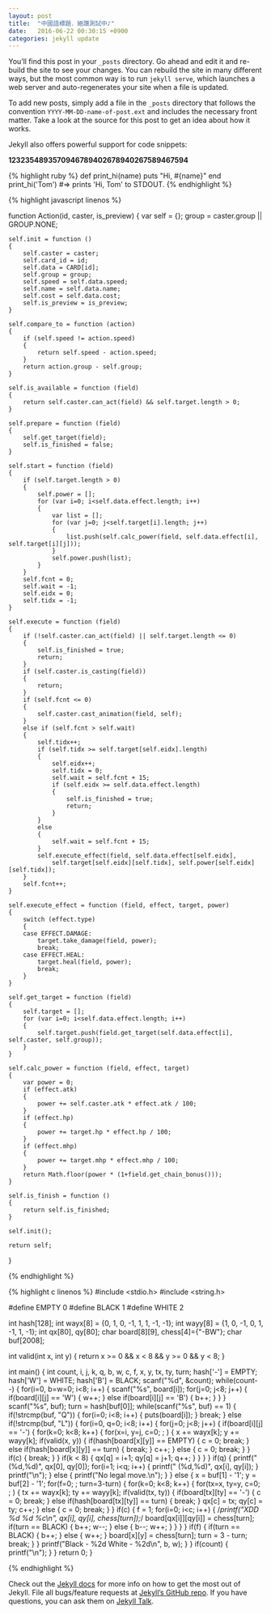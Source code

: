 ```yaml
---
layout: post
title:  "中國語標題．絕讚測試中♪"
date:   2016-06-22 00:30:15 +0900
categories: jekyll update
---
```

You’ll find this post in your `_posts` directory. Go ahead and edit it and re-build the site to see your changes. You can rebuild the site in many different ways, but the most common way is to run `jekyll serve`, which launches a web server and auto-regenerates your site when a file is updated.

To add new posts, simply add a file in the `_posts` directory that follows the convention `YYYY-MM-DD-name-of-post.ext` and includes the necessary front matter. Take a look at the source for this post to get an idea about how it works.

Jekyll also offers powerful support for code snippets:

**1232354893570946789402678940267589467594**

{% highlight ruby %}
def print_hi(name)
  puts "Hi, #{name}"
end
print_hi('Tom')
#=> prints 'Hi, Tom' to STDOUT.
{% endhighlight %}

{% highlight javascript linenos %}

function Action(id, caster, is_preview)
{
	var self = {};
	group = caster.group || GROUP.NONE;
	
	self.init = function ()
	{
		self.caster = caster;
		self.card_id = id;
		self.data = CARD[id];
		self.group = group;
		self.speed = self.data.speed;
		self.name = self.data.name;
		self.cost = self.data.cost;
		self.is_preview = is_preview;
	}
	
	self.compare_to = function (action)
	{
		if (self.speed != action.speed)
		{
			return self.speed - action.speed;
		}
		return action.group - self.group;
	}
	
	self.is_available = function (field)
	{
		return self.caster.can_act(field) && self.target.length > 0;
	}
	
	self.prepare = function (field)
	{
		self.get_target(field);
		self.is_finished = false;
	}
	
	self.start = function (field)
	{
		if (self.target.length > 0)
		{
			self.power = [];
			for (var i=0; i<self.data.effect.length; i++)
			{
				var list = [];
				for (var j=0; j<self.target[i].length; j++)
				{
					list.push(self.calc_power(field, self.data.effect[i], self.target[i][j]));
				}
				self.power.push(list);
			}
		}
		self.fcnt = 0;
		self.wait = -1;
		self.eidx = 0;
		self.tidx = -1;
	}
	
	self.execute = function (field)
	{
		if (!self.caster.can_act(field) || self.target.length <= 0)
		{
			self.is_finished = true;
			return;
		}
		if (self.caster.is_casting(field))
		{
			return;
		}
		if (self.fcnt <= 0)
		{
			self.caster.cast_animation(field, self);
		}
		else if (self.fcnt > self.wait)
		{
			self.tidx++;
			if (self.tidx >= self.target[self.eidx].length)
			{
				self.eidx++;
				self.tidx = 0;
				self.wait = self.fcnt + 15;
				if (self.eidx >= self.data.effect.length)
				{
					self.is_finished = true;
					return;
				}
			}
			else
			{
				self.wait = self.fcnt + 15;
			}
			self.execute_effect(field, self.data.effect[self.eidx], 
				self.target[self.eidx][self.tidx], self.power[self.eidx][self.tidx]);
		}
		self.fcnt++;
	}
	
	self.execute_effect = function (field, effect, target, power)
	{
		switch (effect.type)
		{
		case EFFECT.DAMAGE:
			target.take_damage(field, power);
			break;
		case EFFECT.HEAL:
			target.heal(field, power);
			break;
		}
	}
	
	self.get_target = function (field)
	{
		self.target = [];
		for (var i=0; i<self.data.effect.length; i++)
		{
			self.target.push(field.get_target(self.data.effect[i], self.caster, self.group));
		}
	}
	
	self.calc_power = function (field, effect, target)
	{
		var power = 0;
		if (effect.atk)
		{
			power += self.caster.atk * effect.atk / 100;
		}
		if (effect.hp)
		{
			power += target.hp * effect.hp / 100;
		}
		if (effect.mhp)
		{
			power += target.mhp * effect.mhp / 100;
		}
		return Math.floor(power * (1+field.get_chain_bonus()));
	}
	
	self.is_finish = function ()
	{
		return self.is_finished;
	}
	
	self.init();
	
	return self;
}

{% endhighlight %}

{% highlight c linenos %}
#include <stdio.h>
#include <string.h>

#define EMPTY 0
#define BLACK 1
#define WHITE 2

int hash[128];
int wayx[8] = {0, 1, 0, -1, 1, 1, -1, -1};
int wayy[8] = {1, 0, -1, 0, 1, -1, 1, -1};
int qx[80], qy[80];
char board[8][9], chess[4]={"-BW"};
char buf[2008];

int valid(int x, int y)
{
	return x >= 0 && x < 8 && y >= 0 && y < 8;
}

int main()
{
	int count, i, j, k, q, b, w, c, f, x, y, tx, ty, turn;
	hash['-'] = EMPTY;
	hash['W'] = WHITE;
	hash['B'] = BLACK;
	scanf("%d", &count);
	while(count--)
	{
		for(i=0, b=w=0; i<8; i++)
		{
			scanf("%s", board[i]);
			for(j=0; j<8; j++)
			{
				if(board[i][j] == 'W')
				{
					w++;
				}
				else if(board[i][j] == 'B')
				{
					b++;
				}
			}
		}
		scanf("%s", buf);
		turn = hash[buf[0]];
		while(scanf("%s", buf) == 1)
		{
			if(!strcmp(buf, "Q"))
			{
				for(i=0; i<8; i++)
				{
					puts(board[i]);
				}
				break;
			}
			else if(!strcmp(buf, "L"))
			{
				for(i=0, q=0; i<8; i++)
				{
					for(j=0; j<8; j++)
					{
						if(board[i][j] == '-')
						{
							for(k=0; k<8; k++)
							{
								for(x=i, y=j, c=0; ; )
								{
									x += wayx[k];
									y += wayy[k];
									if(valid(x, y))
									{
										if(hash[board[x][y]] == EMPTY)
										{
											c = 0;
											break;
										}
										else if(hash[board[x][y]] == turn)
										{
											break;
										}
										c++;
									}
									else
									{
										c = 0;
										break;
									}
								}
								if(c)
								{
									break;
								}
							}
							if(k < 8)
							{
								qx[q] = i+1;
								qy[q] = j+1;
								q++;
							}
						}
					}
				}
				if(q)
				{
					printf("(%d,%d)", qx[0], qy[0]);
					for(i=1; i<q; i++)
					{
						printf(" (%d,%d)", qx[i], qy[i]);
					}
					printf("\n");
				}
				else
				{
					printf("No legal move.\n");
				}
			}
			else
			{
				x = buf[1] - '1';
				y = buf[2] - '1';
				for(f=0; ; turn=3-turn)
				{
					for(k=0; k<8; k++)
					{
						for(tx=x, ty=y, c=0; ; )
						{
							tx += wayx[k];
							ty += wayy[k];
							if(valid(tx, ty))
							{
								if(board[tx][ty] == '-')
								{
									c = 0;
									break;
								}
								else if(hash[board[tx][ty]] == turn)
								{
									break;
								}
								qx[c] = tx;
								qy[c] = ty;
								c++;
							}
							else
							{
								c = 0;
								break;
							}
						}
						if(c)
						{
							f = 1;
							for(i=0; i<c; i++)
							{
								/*printf("XDD %d %d %c\n", qx[i], qy[i], chess[turn]);*/
								board[qx[i]][qy[i]] = chess[turn];
								if(turn == BLACK)
								{
									b++;
									w--;
								}
								else
								{
									b--;
									w++;
								}
							}
						}
					}
					if(f)
					{
						if(turn == BLACK)
						{
							b++;
						}
						else
						{
							w++;
						}
						board[x][y] = chess[turn];
						turn = 3 - turn;
						break;
					}
				}
				printf("Black - %2d White - %2d\n", b, w);
			}
		}
		if(count)
		{
			printf("\n");
		}
	}
	return 0;
}

{% endhighlight %}

Check out the [Jekyll docs][jekyll-docs] for more info on how to get the most out of Jekyll. File all bugs/feature requests at [Jekyll’s GitHub repo][jekyll-gh]. If you have questions, you can ask them on [Jekyll Talk][jekyll-talk].

[jekyll-docs]: http://jekyllrb.com/docs/home
[jekyll-gh]:   https://github.com/jekyll/jekyll
[jekyll-talk]: https://talk.jekyllrb.com/
